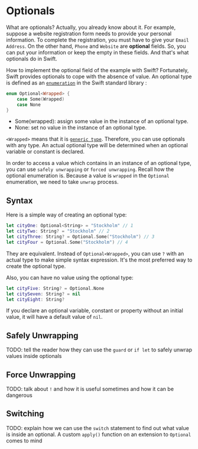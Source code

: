 # Optionals

What are optionals? Actually, you already know about it. For example, suppose a website registration form needs to provide your personal information. To complete the registration, you must have to give your `Email Address`. On the other hand, `Phone` and `Website` are **optional** fields. So, you can put your information or keep the empty in these fields. And that's what optionals do in Swift.

How to implement the optional field of the example with Swift? Fortunately, Swift provides optionals to cope with the absence of value. An optional type is defined as an [`enumeration`](enumerations.md) in the Swift standard library :

```swift
enum Optional<Wrapped> {
    case Some(Wrapped)
    case None
}
```

* Some(wrapped): assign some value in the instance of an optional type.
* None: set no value in the instance of an optional type.

`<Wrapped>` means that it is [`generic type`](generics.md). Therefore, you can use optionals with any type. An actual optional type will be determined when an optional variable or constant is declared.

In order to access a value which contains in an instance of an optional type, you can use `safely unwrapping` or `forced unwrapping`. Recall how the optional enumeration is. Because a value is `wrapped` in the `Optional` enumeration, we need to take `unwrap` process.


## Syntax

Here is a simple way of creating an optional type:

```swift
let cityOne: Optional<String> = "Stockholm" // 1
let cityTwo: String? = "Stockholm" // 2
let cityThree: String? = Optional.Some("Stockholm") // 3
let cityFour = Optional.Some("Stockholm") // 4
```

They are equivalent. Instead of `Optional<Wrapped>`, you can use `?` with an actual type to make simple syntax expression. It's the most preferred way to create the optional type.

Also, you can have no value using the optional type:

```swift
let cityFive: String? = Optional.None
let citySeven: String? = nil
let cityEight: String?
```

If you declare an optional variable, constant or property without an initial value, it will have a default value of `nil`.

## Safely Unwrapping

TODO: tell the reader how they can use the `guard` or `if let` to safely unwrap values inside optionals

## Force Unwrapping

TODO: talk about `!` and how it is useful sometimes and how it can be dangerous

## Switching

TODO: explain how we can use the `switch` statement to find out what value is inside an optional. A custom `apply()` function on an extension to `Optional` comes to mind
